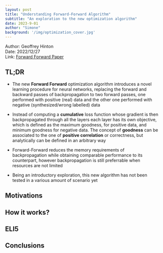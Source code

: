```yaml
---
layout: post
title: "Understanding Forward-Forward Algorithm"
subtitle: "An exploration to the new optimization algorithm"
date: 2023-9-01
author: "Simone"
background: '/img/optimization_cover.jpg'
---
```


Author: Geoffrey Hinton <br>
Date: 2022/12/27 <br>
Link: [Forward Forward Paper](https://www.cs.toronto.edu/~hinton/FFA13.pdf)


## TL;DR

* The new **Forward Forward** optimization algorithm introduces a novel learning procedure for neural networks, replacing the forward and backward passes of backpropagation to two forward passes, one performed with positive (real) data and the other one performed with negative (synthesized/wrong labelled) data

* Instead of computing a **cumulative** loss function whose gradient is then backpropagated through all the layers each layer has its own objective, which is defined as the maximum goodness, for positive data, and minimum goodness for negative data. The concept of **goodness** can be associated to the one of **positive correlation** or correctness, but analytically can be defined in an arbitrary way

* Forward-Forward reduces the memory requirements of backpropagation while obtaining comparable performance to its counterpart, however backpropagation is still preferrable when resources are not limited

* Being an introductory exploration, this new algorithm has not been tested in a various amount of scenario yet


## Motivations


## How it works?


## ELI5


## Conclusions
